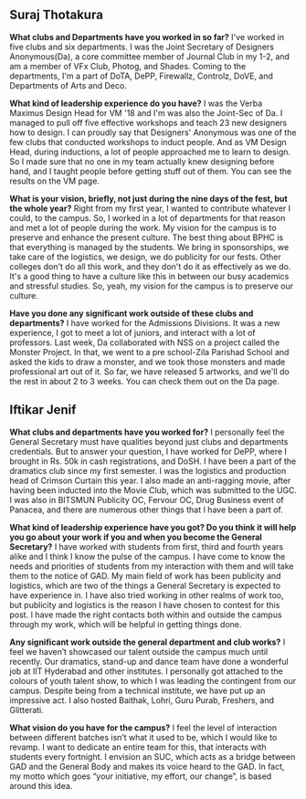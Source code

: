 <!-- TITLE: GenSec Credentials -->
<!-- SUBTITLE: Journal Club talks to the General Secretary candidates, to find out more about them. -->

## Suraj Thotakura
**What clubs and Departments have you worked in so far?**
I've worked in five clubs and six departments. I was the Joint Secretary of Designers Anonymous(Da), a core committee member of Journal Club in my 1-2, and am a member of VFx Club, Photog, and Shades. Coming to the departments, I'm a part of DoTA, DePP, Firewallz, Controlz, DoVE, and Departments of Arts and Deco.

**What kind of leadership experience do you have?**
I was the Verba Maximus Design Head for VM '18 and I'm was also the Joint-Sec of Da. I managed to pull off five effective workshops and teach 23 new designers how to design. I can proudly say that Designers' Anonymous was one of the few clubs that conducted workshops to induct people. And as VM Design Head, during inductions, a lot of people approached me to learn to design. So I made sure that no one in my team actually knew designing before hand, and I  taught people before getting stuff out of them. You can see the results on the VM page.

**What is your vision, briefly, not just during the nine days of the fest, but the whole year?**
Right from my first year, I wanted to contribute whatever I could, to the campus. So, I worked in a lot of departments for that reason and met a lot of people during the work. My vision for the campus is to preserve and enhance the present culture. The best thing about BPHC is that everything is managed by the students. We bring in sponsorships, we take care of the logistics, we design, we do publicity for our fests. Other colleges don't do all this work, and they don't do it as effectively as we do. It's a good thing to have a culture like this in between our busy academics and stressful studies. So, yeah, my vision for the campus is to preserve our culture.

**Have you done any significant work outside of these clubs and departments?**
I have worked for the Admissions Divisions. It was a new experience, I got to meet a lot of juniors, and interact with a lot of professors. Last week, Da collaborated with NSS on a project called the Monster Project. In that, we went to a pre school-Zila Parishad School and asked the kids to draw a monster, and we took those monsters and made professional art out of it. So far, we have released 5 artworks, and we'll do the rest in about 2 to 3 weeks. You can check them out on the Da page.

## Iftikar Jenif

**What clubs and departments have you worked for?**
I personally feel the General Secretary must have qualities beyond just clubs and departments credentials. But to answer your question, I have worked for DePP, where I brought in Rs. 50k in cash registrations, and DoSH. I have been a part of the dramatics club since my first semester. I was the logistics and production head of Crimson Curtain this year. I also made an anti-ragging movie, after having been inducted into the Movie Club, which was submitted to the UGC. I was also in BITSMUN Publicity OC, Fervour OC, Drug Business event of Panacea, and there are numerous other things that I have been a part of.

**What kind of leadership experience have you got? Do you think it will help you go about your work if you and when you become the General Secretary?**
I have worked with students from first, third and fourth years alike and I think I know the pulse of the campus. I have come to know the needs and priorities of students from my interaction with them and will take them to the notice of GAD. My main field of work has been publicity and logistics, which are two of the things a General Secretary is expected to have experience in. I have also tried working in other realms of work too, but publicity and logistics is the reason I have chosen to contest for this post. I have made the right contacts both within and outside the campus through my work, which will be helpful in getting things done.

**Any significant work outside the general department and club works?**
I feel we haven’t showcased our talent outside the campus much until recently. Our dramatics, stand-up and dance team have done a wonderful job at IIT Hyderabad and other institutes. I personally got attached to the colours of youth talent show, to which I was leading the contingent from our campus. Despite being from a technical institute, we have put up an impressive act. I also hosted Baithak, Lohri, Guru Purab, Freshers, and Glitterati.

**What vision do you have for the campus?**
I feel the level of interaction between different batches isn’t what it used to be, which I would like to revamp. I want to dedicate an entire team for this, that interacts with students every fortnight. I envision an SUC, which acts as a bridge between GAD and the General Body and makes its voice heard to the GAD. In fact, my motto which goes “your initiative, my effort, our change”, is based around this idea.